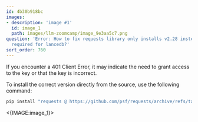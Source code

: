 ```yaml
---
id: 4b30b918bc
images:
- description: 'image #1'
  id: image_1
  path: images/llm-zoomcamp/image_9e3aa5c7.png
question: 'Error: How to fix requests library only installs v2.28 instead of v2.32
  required for lancedb?'
sort_order: 760
---
```


If you encounter a 401 Client Error, it may indicate the need to grant access to the key or that the key is incorrect.

To install the correct version directly from the source, use the following command:

```bash
pip install "requests @ https://github.com/psf/requests/archive/refs/tags/v2.32.3.zip"
```

<{IMAGE:image_1}>

